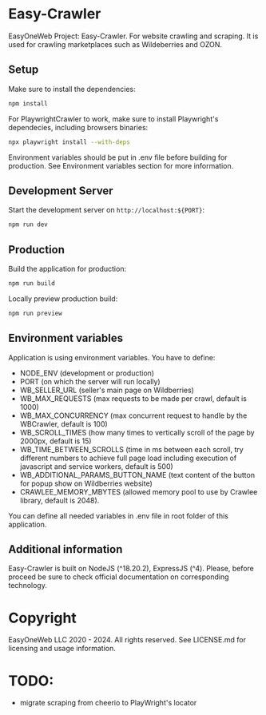 # Easy-Crawler
EasyOneWeb Project: Easy-Crawler. For website crawling and scraping. It is used for crawling marketplaces such as Wildeberries and OZON.

## Setup

Make sure to install the dependencies:

```bash
npm install
```

For PlaywrightCrawler to work, make sure to install Playwright's dependecies, including browsers binaries:

```bash
npx playwright install --with-deps
```

Environment variables should be put in .env file before building for production. See Environment variables section for more information.

## Development Server

Start the development server on `http://localhost:${PORT}`:

```bash
npm run dev
```

## Production

Build the application for production:

```bash
npm run build
```

Locally preview production build:

```bash
npm run preview
```

## Environment variables

Application is using environment variables. You have to define:
- NODE_ENV (development or production)
- PORT (on which the server will run locally)
- WB_SELLER_URL (seller's main page on Wildberries)
- WB_MAX_REQUESTS (max requests to be made per crawl, default is 1000)
- WB_MAX_CONCURRENCY (max concurrent request to handle by the WBCrawler, default is 100)
- WB_SCROLL_TIMES (how many times to vertically scroll of the page by 2000px, default is 15)
- WB_TIME_BETWEEN_SCROLLS (time in ms between each scroll, try different numbers to achieve full page load including execution of javascript and service workers, default is 500)
- WB_ADDITIONAL_PARAMS_BUTTON_NAME (text content of the button for popup show on Wildberries website)
- CRAWLEE_MEMORY_MBYTES (allowed memory pool to use by Crawlee library, default is 2048).

You can define all needed variables in .env file in root folder of this application.

## Additional information

Easy-Crawler is built on NodeJS (^18.20.2), ExpressJS (^4). Please, before proceed be sure to check official documentation on corresponding technology.

# Copyright

EasyOneWeb LLC 2020 - 2024. All rights reserved. See LICENSE.md for licensing and usage information.

# TODO:
- migrate scraping from cheerio to PlayWright's locator
